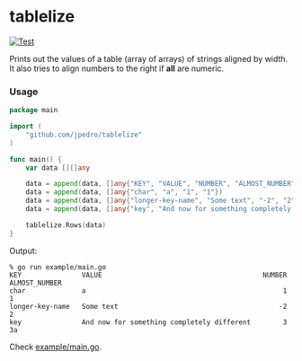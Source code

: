 # tablelize

[![Test](https://github.com/jpedro/tablelize/actions/workflows/test.yaml/badge.svg)](https://github.com/jpedro/tablelize/actions/workflows/test.yaml)

Prints out the values of a table (array of arrays) of strings aligned by
width. It also tries to align numbers to the right if **all** are
numeric.


### Usage

```go
package main

import (
    "github.com/jpedro/tablelize"
)

func main() {
    var data [][]any

    data = append(data, []any{"KEY", "VALUE", "NUMBER", "ALMOST_NUMBER"})
    data = append(data, []any{"char", "a", "1", "1"})
    data = append(data, []any{"longer-key-name", "Some text", "-2", "2"})
    data = append(data, []any{"key", "And now for something completely different", "3", "3a"})

    tablelize.Rows(data)
}
```

Output:
```
% go run example/main.go
KEY               VALUE                                        NUMBER   ALMOST_NUMBER
char              a                                                 1   1
longer-key-name   Some text                                        -2   2
key               And now for something completely different        3   3a
```

Check [example/main.go](example/main.go).
